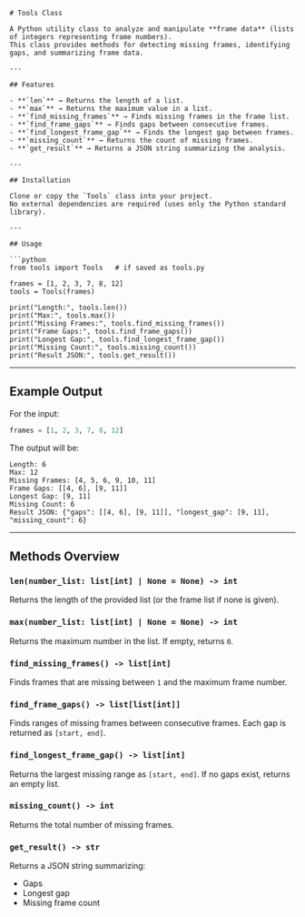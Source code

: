 ````
# Tools Class

A Python utility class to analyze and manipulate **frame data** (lists of integers representing frame numbers).  
This class provides methods for detecting missing frames, identifying gaps, and summarizing frame data.

---

## Features

- **`len`** → Returns the length of a list.  
- **`max`** → Returns the maximum value in a list.  
- **`find_missing_frames`** → Finds missing frames in the frame list.  
- **`find_frame_gaps`** → Finds gaps between consecutive frames.  
- **`find_longest_frame_gap`** → Finds the longest gap between frames.  
- **`missing_count`** → Returns the count of missing frames.  
- **`get_result`** → Returns a JSON string summarizing the analysis.  

---

## Installation

Clone or copy the `Tools` class into your project.  
No external dependencies are required (uses only the Python standard library).

---

## Usage

```python
from tools import Tools   # if saved as tools.py

frames = [1, 2, 3, 7, 8, 12]
tools = Tools(frames)

print("Length:", tools.len())  
print("Max:", tools.max())  
print("Missing Frames:", tools.find_missing_frames())  
print("Frame Gaps:", tools.find_frame_gaps())  
print("Longest Gap:", tools.find_longest_frame_gap())  
print("Missing Count:", tools.missing_count())  
print("Result JSON:", tools.get_result())
````

---

## Example Output

For the input:

```python
frames = [1, 2, 3, 7, 8, 12]
```

The output will be:

```
Length: 6
Max: 12
Missing Frames: [4, 5, 6, 9, 10, 11]
Frame Gaps: [[4, 6], [9, 11]]
Longest Gap: [9, 11]
Missing Count: 6
Result JSON: {"gaps": [[4, 6], [9, 11]], "longest_gap": [9, 11], "missing_count": 6}
```

---

## Methods Overview

### `len(number_list: list[int] | None = None) -> int`

Returns the length of the provided list (or the frame list if none is given).

### `max(number_list: list[int] | None = None) -> int`

Returns the maximum number in the list. If empty, returns `0`.

### `find_missing_frames() -> list[int]`

Finds frames that are missing between `1` and the maximum frame number.

### `find_frame_gaps() -> list[list[int]]`

Finds ranges of missing frames between consecutive frames.
Each gap is returned as `[start, end]`.

### `find_longest_frame_gap() -> list[int]`

Returns the largest missing range as `[start, end]`.
If no gaps exist, returns an empty list.

### `missing_count() -> int`

Returns the total number of missing frames.

### `get_result() -> str`

Returns a JSON string summarizing:

* Gaps
* Longest gap
* Missing frame count
